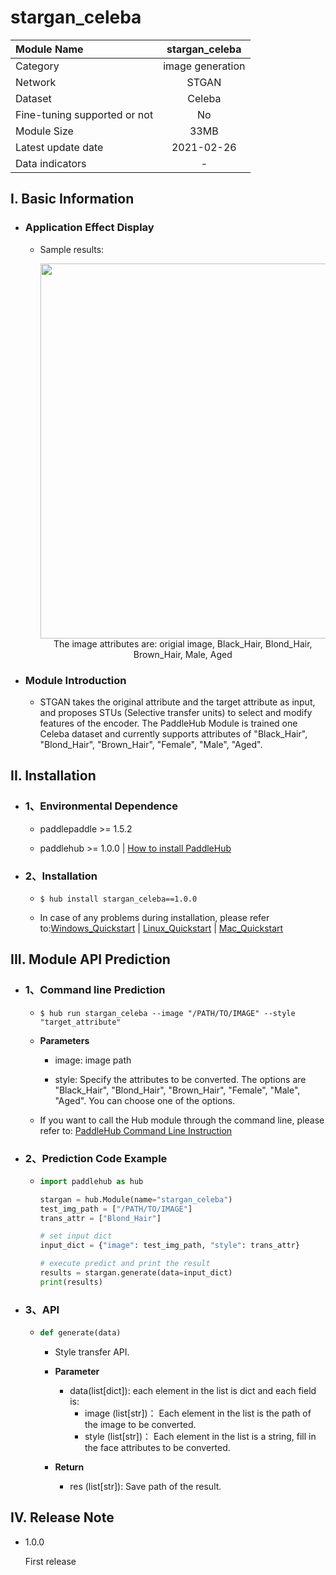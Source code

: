 # stargan_celeba

|Module Name|stargan_celeba|
| :--- | :---: |
|Category|image generation|
|Network|STGAN|
|Dataset|Celeba|
|Fine-tuning supported or not|No|
|Module Size |33MB|
|Latest update date|2021-02-26|
|Data indicators|-|


## I. Basic Information 

- ### Application Effect Display
  - Sample results:

    <p align="center">
    <img src="https://user-images.githubusercontent.com/35907364/137855887-f0abca76-2735-4275-b7ad-242decf31bb3.PNG" width=600><br/>
     The image attributes are: origial image, Black_Hair, Blond_Hair, Brown_Hair, Male, Aged<br/>
    </p>


- ### Module Introduction

  - STGAN takes the original attribute and the target attribute as input, and  proposes STUs (Selective transfer units) to select and modify features of the encoder. The PaddleHub Module is trained one Celeba dataset and currently supports attributes of  "Black_Hair", "Blond_Hair", "Brown_Hair", "Female", "Male", "Aged".


## II. Installation

- ### 1、Environmental Dependence

  - paddlepaddle >= 1.5.2 

  - paddlehub >= 1.0.0  | [How to install PaddleHub](../../../../docs/docs_ch/get_start/installation.rst)

- ### 2、Installation

  - ```shell
    $ hub install stargan_celeba==1.0.0
    ```
  - In case of any problems during installation, please refer to:[Windows_Quickstart](../../../../docs/docs_en/get_start/windows_quickstart.md)
    | [Linux_Quickstart](../../../../docs/docs_en/get_start/linux_quickstart.md) | [Mac_Quickstart](../../../../docs/docs_en/get_start/mac_quickstart.md)  
 

## III. Module API Prediction

- ### 1、Command line Prediction

    - ```shell
      $ hub run stargan_celeba --image "/PATH/TO/IMAGE" --style "target_attribute"
      ```

    - **Parameters**

      - image: image path

      - style: Specify the attributes to be converted. The options are "Black_Hair", "Blond_Hair", "Brown_Hair", "Female", "Male", "Aged". You can choose one of the options.

    - If you want to call the Hub module through the command line, please refer to: [PaddleHub Command Line Instruction](../../../../docs/docs_en/tutorial/cmd_usage.rst)

- ### 2、Prediction Code Example

  - ```python
    import paddlehub as hub

    stargan = hub.Module(name="stargan_celeba")
    test_img_path = ["/PATH/TO/IMAGE"]
    trans_attr = ["Blond_Hair"]

    # set input dict
    input_dict = {"image": test_img_path, "style": trans_attr}

    # execute predict and print the result
    results = stargan.generate(data=input_dict)
    print(results)
    ```

- ### 3、API

  - ```python
    def generate(data)
    ```

    - Style transfer API.

    - **Parameter**

      - data(list[dict]): each element in the list is dict and each field is: 
          - image (list\[str\])： Each element in the list is the path of the image to be converted.
          - style (list\[str\])： Each element in the list is a string, fill in the face attributes to be converted.

    - **Return**
      - res (list\[str\]): Save path of the result.

## IV. Release Note

- 1.0.0

  First release
